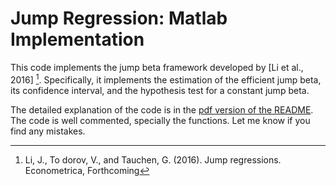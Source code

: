 # Jump Regression: Matlab Implementation
This code implements the jump beta framework developed by [Li et al., 2016] [^1]. Specifically, it implements the estimation of the efficient jump beta, its confidence interval, and the hypothesis test for a constant jump beta.   

The detailed explanation of the code is in the [pdf version of the README](https://github.com/Salompas/jump-regression/blob/master/README.pdf). The code is well commented, specially the functions. Let me know if you find any mistakes.

[^1]: Li, J., To dorov, V., and Tauchen, G. (2016). Jump regressions. Econometrica, Forthcoming
